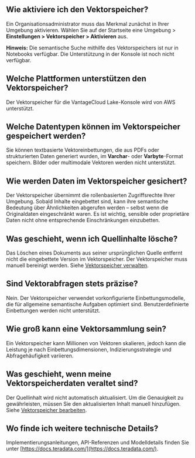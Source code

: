 ## Wie aktiviere ich den Vektorspeicher?


Ein Organisationsadministrator muss das Merkmal zunächst in Ihrer Umgebung aktivieren. Wählen Sie auf der Startseite eine Umgebung > **Einstellungen > Vektorspeicher > Aktivieren** aus.

**Hinweis:** Die semantische Suche mithilfe des Vektorspeichers ist nur in Notebooks verfügbar. Die Unterstützung in der Konsole ist noch nicht verfügbar.

## Welche Plattformen unterstützen den Vektorspeicher?


Der Vektorspeicher für die VantageCloud Lake-Konsole wird von AWS unterstützt.

## Welche Datentypen können im Vektorspeicher gespeichert werden?


Sie können textbasierte Vektoreinbettungen, die aus PDFs oder strukturierten Daten generiert wurden, im **Varchar**- oder **Varbyte**-Format speichern. Bilder oder multimodale Vektoren werden nicht unterstützt.

## Wie werden Daten im Vektorspeicher gesichert?


Der Vektorspeicher übernimmt die rollenbasierten Zugriffsrechte Ihrer Umgebung. Sobald Inhalte eingebettet sind, kann ihre semantische Bedeutung über Ähnlichkeiten abgerufen werden – selbst wenn die Originaldaten eingeschränkt waren. Es ist wichtig, sensible oder proprietäre Daten nicht ohne entsprechende Einschränkungen einzubetten.

## Was geschieht, wenn ich Quellinhalte lösche?


Das Löschen eines Dokuments aus seiner ursprünglichen Quelle entfernt nicht die eingebettete Version im Vektorspeicher. Der Vektorspeicher muss manuell bereinigt werden. Siehe [Vektorspeicher verwalten](xpf1742341027956.md).

## Sind Vektorabfragen stets präzise?


Nein. Der Vektorspeicher verwendet vorkonfigurierte Einbettungsmodelle, die für allgemeine semantische Aufgaben optimiert sind. Benutzerdefinierte Einbettungen werden nicht unterstützt.

## Wie groß kann eine Vektorsammlung sein?


Ein Vektorspeicher kann Millionen von Vektoren skalieren, jedoch kann die Leistung je nach Einbettungsdimensionen, Indizierungsstrategie und Abfragehäufigkeit variieren.

## Was geschieht, wenn meine Vektorspeicherdaten veraltet sind?


Der Quellinhalt wird nicht automatisch aktualisiert. Um die Genauigkeit zu gewährleisten, müssen Sie den aktualisierten Inhalt manuell hinzufügen. Siehe [Vektorspeicher bearbeiten](dpw1742341058646.md).

## Wo finde ich weitere technische Details?


Implementierungsanleitungen, API-Referenzen und Modelldetails finden Sie unter [https://docs.teradata.com/](https://docs.teradata.com/).

